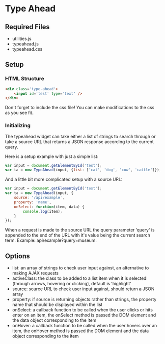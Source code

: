 # Type Ahead #

## Required Files ##
* utilities.js
* typeahead.js
* typeahead.css


## Setup ##

### HTML Structure ###
```html
<div class='type-ahead'>
    <input id='test' type='text' />
</div>
```

Don't forget to include the css file! You can make modifications to the css as you see fit.

### Initializing ###
The typeahead widget can take either a list of strings to search through or take a source URL that returns a JSON response according to the current query.

Here is a setup example with just a simple list:
```javascript
var input = document.getElementById('test');
var ta = new TypeAhead(input, {list: ['cat', 'dog', 'cow', 'cattle']});
```

And a little bit more complicated setup with a source URL:
```javascript
var input = document.getElementById('test');
var ta = new TypeAhead(input, {
    source: '/api/example', 
    property: 'name',
    onSelect: function(item, data) {
        console.log(item);
    }
});
```

When a request is made to the source URL the query parameter 'query' is appended to the end of the URL with it's value being the current search term. Example: api/example?query=museum.

## Options ##
* list: an array of strings to check user input against, an alternative to making AJAX requests
* activeClass: the class to be added to a list item when it is selected (through arrows, hovering or clicking), default is 'highlight'
* source: source URL to check user input against, should return a JSON array
* property: if source is returning objects rather than strings, the property name that should be displayed within the list
* onSelect: a callback function to be called when the user clicks or hits enter on an item, the onSelect method is passed the DOM element and the data object corresponding to the item
* onHover: a callback function to be called when the user hovers over an item, the onHover method is passed the DOM element and the data object corresponding to the item
